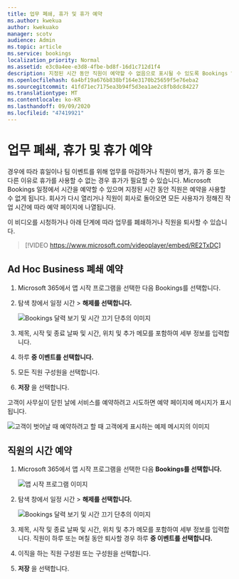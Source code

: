 ```yaml
---
title: 업무 폐쇄, 휴가 및 휴가 예약
ms.author: kwekua
author: kwekuako
manager: scotv
audience: Admin
ms.topic: article
ms.service: bookings
localization_priority: Normal
ms.assetid: e3c0a4ee-e3d8-4fbe-bd8f-16d1c712d1f4
description: 지정된 시간 동안 직원이 예약할 수 없음으로 표시될 수 있도록 Bookings 일정에서 사무실 폐쇄 및 직원의 시간을 예약합니다.
ms.openlocfilehash: 6a4bf19a676b838bf164e3170b25659f5e76eba2
ms.sourcegitcommit: 41fd71ec7175ea3b94f5d3ea1ae2c8fb8dc84227
ms.translationtype: MT
ms.contentlocale: ko-KR
ms.lasthandoff: 09/09/2020
ms.locfileid: "47419921"
---
```

# <a name="schedule-business-closures-time-off-and-vacation-time"></a>업무 폐쇄, 휴가 및 휴가 예약

경우에 따라 휴일이나 팀 이벤트를 위해 업무를 마감하거나 직원이 병가, 휴가 중 또는 다른 이유로 휴가를 사용할 수 없는 경우 휴가가 필요할 수 있습니다. Microsoft Bookings 일정에서 시간을 예약할 수 있으며 지정된 시간 동안 직원은 예약을 사용할 수 없게 됩니다. 회사가 다시 열리거나 직원이 회사로 돌아오면 모든 사용자가 정해진 작업 시간에 따라 예약 페이지에 나열됩니다.

이 비디오를 시청하거나 아래 단계에 따라 업무를 폐쇄하거나 직원을 퇴사할 수 있습니다.

> [!VIDEO https://www.microsoft.com/videoplayer/embed/RE2TxDC]

## <a name="schedule-ad-hoc-business-closures"></a>Ad Hoc Business 폐쇄 예약

1. Microsoft 365에서 앱 시작 프로그램을 선택한 다음 Bookings를 선택합니다.

1. 탐색 창에서 일정  시간 \> **해제를 선택합니다.**

   ![Bookings 달력 보기 및 시간 끄기 단추의 이미지](../media/bookings-calendar-timeoff.png)

1. 제목, 시작 및 종료 날짜 및 시간, 위치 및 추가 메모를 포함하여 세부 정보를 입력합니다.

1. 하루 **중 이벤트를 선택합니다.**

1. 모든 직원 구성원을 선택합니다.

1. **저장** 을 선택합니다.

고객이 사무실이 닫힌 날에 서비스를 예약하려고 시도하면 예약 페이지에 메시지가 표시됩니다.

   ![고객이 벗어날 때 예약하려고 할 때 고객에게 표시하는 예제 메시지의 이미지](../media/bookings-timeoff-message.png)

## <a name="schedule-employee-time-off"></a>직원의 시간 예약

1. Microsoft 365에서 앱 시작 프로그램을 선택한 다음 **Bookings를 선택합니다.**

   ![앱 시작 프로그램 이미지](../media/bookings-applauncher.png)

1. 탐색 창에서 일정  시간 \> **해제를 선택합니다.**

   ![Bookings 달력 보기 및 시간 끄기 단추의 이미지](../media/bookings-calendar-timeoff.png)

1. 제목, 시작 및 종료 날짜 및 시간, 위치 및 추가 메모를 포함하여 세부 정보를 입력합니다. 직원이 하루 또는 며칠 동안 퇴사할 경우 하루 **중 이벤트를 선택합니다.**

1. 이직을 하는 직원 구성원 또는 구성원을 선택합니다.

1. **저장** 을 선택합니다.
